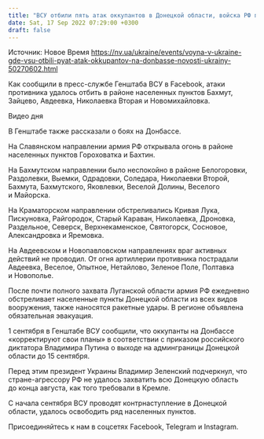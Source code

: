 ```yaml
---
title: "ВСУ отбили пять атак оккупантов в Донецкой области, войска РФ понесли потери — Генштаб"
date: Sat, 17 Sep 2022 07:29:00 +0300
draft: false
---
```

Источник: Новое Время https://nv.ua/ukraine/events/voyna-v-ukraine-gde-vsu-otbili-pyat-atak-okkupantov-na-donbasse-novosti-ukrainy-50270602.html


 Как сообщили в пресс-службе Генштаба ВСУ в Facebook, атаки противника удалось отбить в районе населенных пунктов Бахмут, Зайцево, Авдеевка, Николаевка Вторая и Новомихайловка.

 Видео дня   

В Генштабе также рассказали о боях на Донбассе.

На Славянском направлении армия РФ открывала огонь в районе населенных пунктов Гороховатка и Бахтин.

На Бахмутском направлении было неспокойно в районе Белогоровки, Раздолевки, Выемки, Одрадовки, Соледара, Николаевки Второй, Бахмута, Бахмутского, Яковлевки, Веселой Долины, Веселого и Майорска.

На Краматорском направлении обстреливались Кривая Лука, Пискуновка, Райгородок, Старый Караван, Николаевка, Дроновка, Раздельное, Северск, Верхнекаменское, Святогорск, Сосновое, Александровка и Яремовка.

На Авдеевском и Новопавловском направлениях враг активных действий не проводил. От огня артиллерии противника пострадали Авдеевка, Веселое, Опытное, Нетайлово, Зеленое Поле, Полтавка и Новополье.

После почти полного захвата Луганской области армия РФ ежедневно обстреливает населенные пункты Донецкой области из всех видов вооружения, также наносятся ракетные удары. В регионе объявлена обязательная эвакуация.

1 сентября в Генштабе ВСУ сообщили, что оккупанты на Донбассе «корректируют свои планы» в соответствии с приказом российского диктатора Владимира Путина о выходе на админграницы Донецкой области до 15 сентября.

Перед этим президент Украины Владимир Зеленский подчеркнул, что стране-агрессору РФ не удалось захватить всю Донецкую область до конца августа, как того требовали в Кремле.

С начала сентября ВСУ проводят контрнаступление в Донецкой области, удалось освободить ряд населенных пунктов.

Присоединяйтесь к нам в соцсетях Facebook, Telegram и Instagram.
